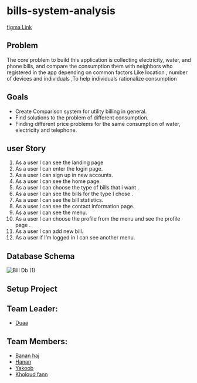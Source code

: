 # bills-system-analysis

[figma Link](https://www.figma.com/file/Wsvmoow3Z9zG4txMvdIyCu/bill-system-v1?node-id=14%3A2&viewport=1376%2C850%2C0.35816872119903564)


## Problem
The core problem to build this application is collecting electricity, water, and phone bills, and compare the consumption them with neighbors  who registered in the app  depending on common factors  Like  location , number of devices and individuals ,To help individuals rationalize consumption

## Goals
- Create Comparison system for utility billing in general.
- Find solutions to the problem of different consumption.
- Finding different price problems for the same consumption of water, electricity and telephone.


## user Story
1. As a user I can see the landing page 
2. As a user I can enter the login page.
3. As a user I can sign up in new accounts.
4. As a user I can see the home page.
5. As a user I can choose the type of bills that i want .
6. As a user I can see the bills for the type I chose .
7. As a user I can see the  bill statistics.
8. As a user I can see the contact information page. 
9. As a user I can see the menu.
10. As a user I can  choose the profile from the menu and see the profile page .
11. As a user I can add new  bill.
12. As a user if I’m logged in I can see another menu.



## Database Schema
![Bill Db  (1)](https://user-images.githubusercontent.com/7718220/86103316-4ceac780-bac5-11ea-8e38-61c30bbbd111.jpg)




## Setup Project



 ## Team Leader: 
- [Duaa](https://github.com/DuaaH)

 ## Team Members: 
 - [Banan haj](https://github.com/bananhaj)
 - [Hanan](https://github.com/Hanan795)
 - [Yakoob](https://github.com/YakoobHammouri)
 - [Kholoud fann](https://github.com/kholoudfann)

 
